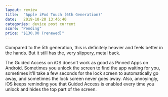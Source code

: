 ```yaml
---
layout: review
title:  "Apple iPod Touch (6th Generation)"
date:   2019-10-20 13:46:40
categories: device post current
score: "Pending"
price: "$130.00 (renewed)"
---
```

Compared to the 5th generation, this is definitely heavier and feels better in the hands. But it still has the, very slippery, metal back.

The Guided Access on iOS doesn't work as good as Pinned Apps on Android. Sometimes you unlock the screen to find the app waiting for you, sometimes it'll take a few seconds for the lock screen to automatically go away, and sometimes the lock screen never goes away. Also, annoyingly, iOS keeps reminding you that Guided Access is enabled every time you unlock and hides the top part of the screen.